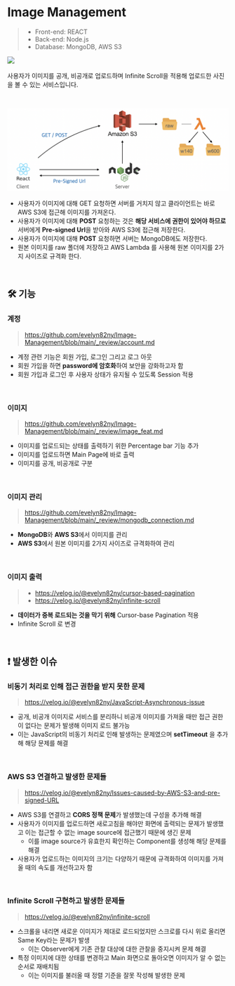 # Image Management

> - Front-end: REACT
> - Back-end: Node.js
> - Database: MongoDB, AWS S3

<img src="https://user-images.githubusercontent.com/54436228/173770479-4ae612ed-3da8-4f5e-b134-f18ba1b0570e.gif" />

사용자가 이미지를 공개, 비공개로 업로드하며 Infinite Scroll을 적용해 업로드한 사진을 볼 수 있는 서비스입니다.

<br>

![png](/_img/service_architecture.png)

- 사용자가 이미지에 대해 GET 요청하면 서버를 거치지 않고 클라이언트는 바로 AWS S3에 접근해 이미지를 가져온다.
- 사용자가 이미지에 대해 **POST** 요청하는 것은 **해당 서비스에 권한이 있어야 하므로** 서버에게 **Pre-signed Url**을 받아와 AWS S3에 접근해 저장한다.
- 사용자가 이미지에 대해 **POST** 요청하면 서버는 MongoDB에도 저장한다.
- 원본 이미지를 raw 폴더에 저장하고 AWS Lambda 를 사용해 원본 이미지를 2가지 사이즈로 규격화 한다.

<br>

## 🛠 기능

### 계정

> https://github.com/evelyn82ny/Image-Management/blob/main/_review/account.md

- 계정 관련 기능은 회원 가입, 로그인 그리고 로그 아웃
- 회원 가입을 하면 **password에 암호화**하여 보안을 강화하고자 함
- 회원 가입과 로그인 후 사용자 상태가 유지될 수 있도록 Session 적용
<br>

### 이미지

> https://github.com/evelyn82ny/Image-Management/blob/main/_review/image_feat.md

- 이미지를 업로드되는 상태를 출력하기 위한 Percentage bar 기능 추가
- 이미지를 업로드하면 Main Page에 바로 출력
- 이미지를 공개, 비공개로 구분
<br>

### 이미지 관리

> https://github.com/evelyn82ny/Image-Management/blob/main/_review/mongodb_connection.md

- **MongoDB**와 **AWS S3**에서 이미지를 관리
- **AWS S3**에서 원본 이미지를 2가지 사이즈로 규격화하여 관리
<br>

### 이미지 출력

> - https://velog.io/@evelyn82ny/cursor-based-pagination
> - https://velog.io/@evelyn82ny/infinite-scroll

- **데이터가 중복 로드되는 것을 막기 위해** Cursor-base Pagination 적용
- Infinite Scroll 로 변경

<br>

## ❗️ 발생한 이슈

### 비동기 처리로 인해 접근 권한을 받지 못한 문제

> https://velog.io/@evelyn82ny/JavaScript-Asynchronous-issue

- 공개, 비공개 이미지로 서비스를 분리하니 비공개 이미지를 가져올 때만 접근 권한이 없다는 문제가 발생해 이미지 로드 불가능
- 이는 JavaScript의 비동기 처리로 인해 발생하는 문제였으며 **setTimeout** 을 추가해 해당 문제를 해결

<br>

### AWS S3 연결하고 발생한 문제들

> https://velog.io/@evelyn82ny/Issues-caused-by-AWS-S3-and-pre-signed-URL

- AWS S3를 연결하고 **CORS 정책 문제**가 발생했는데 구성을 추가해 해결
- 사용자가 이미지를 업로드하면 새로고침을 해야만 화면에 출력되는 문제가 발생했고 이는 접근할 수 없는 image source에 접근했기 때문에 생긴 문제
    - 이를 image source가 유효한지 확인하는 Component를 생성해 해당 문제를 해결
- 사용자가 업로드하는 이미지의 크기는 다양하기 때문에 규격화하여 이미지를 가져올 때의 속도를 개선하고자 함 
<br>

### Infinite Scroll 구현하고 발생한 문제들

> https://velog.io/@evelyn82ny/infinite-scroll

- 스크롤을 내리면 새로운 이미지가 제대로 로드되었지만 스크로를 다시 위로 올리면 Same Key라는 문제가 발생
    - 이는 Observer에게 기존 관찰 대상에 대한 관찰을 중지시켜 문제 해결
- 특정 이미지에 대한 상태를 변경하고 Main 화면으로 돌아오면 이미지가 알 수 없는 순서로 재배치됨
    - 이는 이미지를 불러올 때 정렬 기준을 잘못 작성해 발생한 문제
